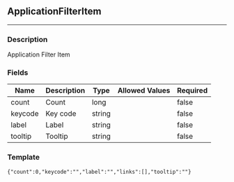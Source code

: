 ## ApplicationFilterItem
---
### Description
Application Filter Item
### Fields
| Name | Description | Type | Allowed Values | Required |
| ---- | ----------- | ---- | -------------- | -------- |
| count | Count | long |  | false |
| keycode | Key code | string |  | false |
| label | Label | string |  | false |
| tooltip | Tooltip | string |  | false |
### Template
```
{"count":0,"keycode":"","label":"","links":[],"tooltip":""}
```
